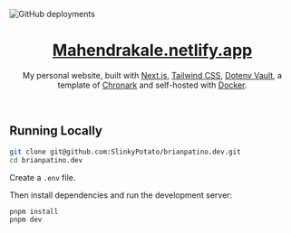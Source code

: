 ![GitHub deployments](https://img.shields.io/github/deployments/SlinkyPotato/brianpatino.dev/production?label=vercel&logo=vercel&logoColor=white&style=for-the-badge)

<div align="center">
    <a href="https://mahendrakale.netlify.app/"><h1 align="center">Mahendrakale.netlify.app</h1></a>
    
My personal website, built with [Next.js](https://nextjs.org/), [Tailwind CSS](https://tailwindcss.com/), [Dotenv Vault](https://vault.dotenv.org/), a template of [Chronark](https://chronark.com/) and self-hosted with [Docker](https://www.docker.com/).

</div>

<br/>

## Running Locally


```bash
git clone git@github.com:SlinkyPotato/brianpatino.dev.git
cd brianpatino.dev
```


Create a `.env` file.

Then install dependencies and run the development server:
```bash
pnpm install
pnpm dev
```




